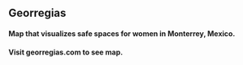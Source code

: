 ## Georregias

#### Map that visualizes safe spaces for women in Monterrey, Mexico.
#### Visit georregias.com to see map.